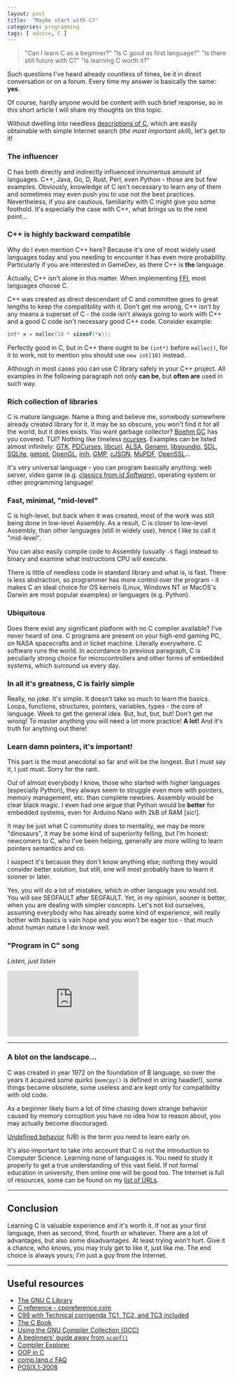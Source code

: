 ```yaml
---
layout: post
title:  "Maybe start with C?"
categories: programming
tags: [ advice, C ]
---
```


> "Can I learn C as a beginner?" "Is C good as first language?"
> "Is&nbsp;there still future with C?" "Is learning C worth it?"

Such questions I've heard already countless of times, be it in direct conversation
or on a forum. Every time my answer is basically the same: **yes**.

Of course, hardly anyone would be content with such brief response, so in this
short article I will share my thoughts on this topic.

Without dwelling into needless [descriptions of C](https://en.wikipedia.org/wiki/C_%28programming_language%29),
which are easily obtainable with simple Internet search (_the most important skill_), let's get to it!

### The influencer

C has both directly and indirectly influenced innumerous amount of languages.
C++, Java, Go, D, Rust, Perl, even Python - those are but few examples.
Obviously, knowledge of C isn't necessary to learn any of them and sometimes
may even push you to use not the best practices. Nevertheless, if you are
cautious, familiarity with C might give you some foothold. It's especially
the case with C++, what brings us to the next point...

<!-- Uncomment after list will be corrected
[List of C-family programming languages](https://en.wikipedia.org/wiki/List_of_C-family_programming_languages)
-->

### C++ is highly backward compatible

Why do I even mention C++ here? Because it's one of most widely used languages
today and you needing to encounter it has even more probability. Particularly
if you are interested in GameDev, as there C++ is **the** language.

Actually, C++ isn't alone in this matter. When implementing
[FFI](https://en.wikipedia.org/wiki/Foreign_function_interface), most languages
choose C.

C++ was created as direct descendant of C and committee goes to great lengths
to keep the compatibility with it. Don't get me wrong, C++ isn't by any means
a superset of C - the code isn't always going to work with C++ and a good C
code isn't necessary good C++ code. Consider example:
```c
int* x = malloc(10 * sizeof(*x));
```
Perfectly good in C, but in C++ there ought to be `(int*)` before `malloc()`,
for it to work, not to mention you should use `new int[10]` instead.

Although in most cases you can use C library safely in your C++ project.
All examples in the following paragraph not only **can be**, but **often are**
used in such way.

### Rich collection of libraries

C is mature language. Name a thing and believe me, somebody somewhere already
created library for it. It may be so obscure, you won't find it for all the world,
but it does exists. You want garbage collector? [Boehm GC](https://www.hboehm.info/gc/)
has you covered. TUI? Nothing like timeless [ncurses](https://invisible-island.net/ncurses/).
Examples can be listed almost infinitely:
[GTK](https://gtk.org/),
[PDCurses](https://pdcurses.org/),
[libcurl](https://curl.haxx.se/libcurl/),
[ALSA](https://www.alsa-project.org/),
[Genann](https://codeplea.com/genann),
[libsoundio](http://libsound.io/),
[SDL](https://libsdl.org),
[SQLite](https://www.sqlite.org/index.html),
[getopt](https://www.gnu.org/software/libc/manual/html_node/Getopt.html),
[OpenGL](https://www.opengl.org/),
[inih](https://github.com/benhoyt/inih),
[GMP](https://gmplib.org/),
[cJSON](https://github.com/DaveGamble/cJSON),
[MuPDF](https://mupdf.com/),
[OpenSSL](https://www.openssl.org/)...

It's very universal language - you can program basically anything: web server,
video game (e.g. [classics from _id Software_](https://github.com/id-Software)),
operating system or other programming language!

### Fast, minimal, "mid-level"

C is high-level, but back when it was created, most of the work was still being
done in low-level Assembly. As a result, C is closer to low-level Assembly,
than other languages (still in widely use), hence I like to call it "mid-level".

You can also easily compile code to Assembly (usually `-S` flag) instead to
binary and examine what instructions CPU will execute.

There is little of needless code in standard library and what is, is fast. There is
less abstraction, so programmer has more control over the program&nbsp;- it makes C
an ideal choice for OS kernels (Linux, Windows NT or MacOS's Darwin are most
popular examples) or languages (e.g. Python).

### Ubiquitous

Does there exist any significant platform with no C compiler available?
I've never heard of one. C programs are present on your high-end gaming PC,
on NASA spacecrafts and in ticket machine. Literally everywhere. C software runs
the world. In accordance to previous paragraph, C is peculiarly strong choice
for microcontrollers and other forms of embedded systems, which surround us every day.

### In all it's greatness, C is fairly simple

Really, no joke. It's simple. It doesn't take so much to learn the basics.
Loops, functions, structures, pointers, variables, types - the core of language.
Week to get the general idea. But, but, but, but! Don't get me wrong! To master
anything you will need a lot more practice! **A lot!** And it's truth for anything
out there!

### Learn damn pointers, it's important!

This part is the most anecdotal so far and will be the longest. But I must say
it, I just must. Sorry for the rant.

Out of almost everybody I know, those who started with higher languages (especially
Python), they always seem to struggle even more with pointers, memory management, etc.
than complete newbies. Assembly would be clear black magic. I even had one argue
that Python would be **better** for embedded systems, even for Arduino Nano with
2kB of RAM [sic!].

It may be just what C community does to mentality, we may be more "dinosaurs",
it may be some kind of superiority felling, but I'm honest: newcomers to C, who
I've been helping, generally are more willing to learn pointers semantics and co.

I suspect it's because they don't know anything else; nothing they would consider
better solution, but still, one will most probably have to learn it sooner or later.

Yes, you will do a lot of mistakes, which in other language you would not.
You will see SEGFAULT after SEGFAULT. Yet, in my opinion, sooner is better,
when you are dealing with simpler concepts. Let's not kid ourselves,
assuming everybody who has already some kind of experience, will really bother
with basics is vain hope and you won't be eager too - that much about human
nature I do know well.

### "Program in C" song

_Listen, just listen_

<div class="yt-container">
  <iframe class="yt-video" src="https://www.youtube.com/embed/tas0O586t80" frameborder="0" allow="accelerometer; encrypted-media; gyroscope; picture-in-picture" allowfullscreen></iframe>
</div>

---

### A blot on the landscape...

C was created in year 1972 on the foundation of B language, so over the years
it acquired some quirks (`memcpy()` is defined in string header!), some things
became obsolete, some useless and are kept only for compatibility with old code.

As a beginner likely burn a lot of time chasing down strange behavior caused
by memory corruption you have no idea how to reason about, you may actually
become discouraged.

[Undefined behavior](https://en.wikipedia.org/wiki/Undefined_behavior) (UB)
is the term you need to learn early on.

It's also important to take into account that C is not the introduction to
Computer Science. Learning none of languages is. You need to study it properly
to get a true understanding of this vast field. If not formal education in
university, then online one will be good too. The Internet is full of resources,
some can be found on my [list of URLs](https://joren.ga/urlsList/).

---

## Conclusion

Learning C is valuable experience and it's worth it. If not as your first
language, then as second, third, fourth or whatever. There are a lot of advantages,
but also some disadvantages. At least trying won't hurt. Give it a chance, who
knows, you may truly get to like it, just like me. The end choice is always
yours; I'm just a guy from the Internet.

---

## Useful resources

* [The GNU C Library](ihttps://www.gnu.org/software/libc/manual/html_node/index.html)
* [C reference - cppreference.com](https://en.cppreference.com/w/c)
* [C99 with Technical corrigenda TC1, TC2, and TC3 included](http://www.open-std.org/JTC1/SC22/WG14/www/docs/n1256.pdf)
* [The C Book](https://publications.gbdirect.co.uk/c_book/)
* [Using the GNU Compiler Collection (GCC)](https://gcc.gnu.org/onlinedocs/gcc/)
* [A beginners' guide away from `scanf()`](http://sekrit.de/webdocs/c/beginners-guide-away-from-scanf.html)
* [Compiler Explorer](https://godbolt.org/)
* [OOP in C](https://www.state-machine.com/doc/AN_OOP_in_C.pdf)
* [comp.lang.c FAQ](http://c-faq.com/)
* [POSIX.1-2008](https://pubs.opengroup.org/onlinepubs/9699919799/)
